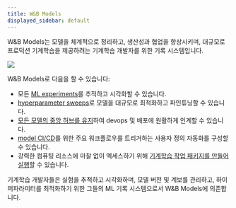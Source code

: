 ```yaml
---
title: W&B Models
displayed_sidebar: default
---
```


W&B Models는 모델을 체계적으로 정리하고, 생산성과 협업을 향상시키며, 대규모로 프로덕션 기계학습을 제공하려는 기계학습 개발자를 위한 기록 시스템입니다.

![](/images/general/models.png)

W&B Models로 다음을 할 수 있습니다:

- 모든 [ML experiments](./track/intro.md)를 추적하고 시각화할 수 있습니다.
- [hyperparameter sweeps](./sweeps/intro.md)로 모델을 대규모로 최적화하고 파인튜닝할 수 있습니다.
- [모든 모델의 중앙 허브를 유지](./model_registry/intro.md)하여 devops 및 배포에 원활하게 인계할 수 있습니다.
- [model CI/CD](./model_registry/model-registry-automations.md)를 위한 주요 워크플로우를 트리거하는 사용자 정의 자동화를 구성할 수 있습니다.
- 강력한 컴퓨팅 리소스에 마찰 없이 엑세스하기 위해 [기계학습 작업 패키지를 만들어 실행](./launch/intro.md)할 수 있습니다.

기계학습 개발자들은 실험을 추적하고 시각화하며, 모델 버전 및 계보를 관리하고, 하이퍼파라미터를 최적화하기 위한 그들의 ML 기록 시스템으로서 W&B Models에 의존합니다.
